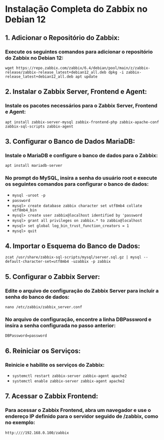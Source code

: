 # Instalação Completa do Zabbix no Debian 12

## 1. Adicionar o Repositório do Zabbix:
### Execute os seguintes comandos para adicionar o repositório do Zabbix no Debian 12:
`wget https://repo.zabbix.com/zabbix/6.4/debian/pool/main/z/zabbix-release/zabbix-release_latest+debian12_all.deb
dpkg -i zabbix-release_latest+debian12_all.deb
apt update`

## 2. Instalar o Zabbix Server, Frontend e Agent:
### Instale os pacotes necessários para o Zabbix Server, Frontend e Agent:
`apt install zabbix-server-mysql zabbix-frontend-php zabbix-apache-conf zabbix-sql-scripts zabbix-agent`

## 3. Configurar o Banco de Dados MariaDB:
### Instale o MariaDB e configure o banco de dados para o Zabbix:
`apt install mariadb-server`
### No prompt do MySQL, insira a senha do usuário root e execute os seguintes comandos para configurar o banco de dados:
- `mysql -uroot -p`
- `password` 
- `mysql> create database zabbix character set utf8mb4 collate utf8mb4_bin`
- `mysql> create user zabbix@localhost identified by 'password`
- `mysql> grant all privileges on zabbix.* to zabbix@localhost`
- `mysql> set global log_bin_trust_function_creators = 1`
- `mysql> quit`

## 4. Importar o Esquema do Banco de Dados:
`zcat /usr/share/zabbix-sql-scripts/mysql/server.sql.gz | mysql --default-character-set=utf8mb4 -uzabbix -p zabbix`

## 5. Configurar o Zabbix Server:
### Edite o arquivo de configuração do Zabbix Server para incluir a senha do banco de dados:
`nano /etc/zabbix/zabbix_server.conf`
### No arquivo de configuração, encontre a linha DBPassword e insira a senha configurada no passo anterior:
`DBPassword=password`
## 6. Reiniciar os Serviços:
### Reinicie e habilite os serviços do Zabbix:
- `systemctl restart zabbix-server zabbix-agent apache2`
- `systemctl enable zabbix-server zabbix-agent apache2`

## 7. Acessar o Zabbix Frontend:
### Para acessar o Zabbix Frontend, abra um navegador e use o endereço IP definido para o servidor seguido de /zabbix, como no exemplo:
`http:////192.168.0.100/zabbix`
